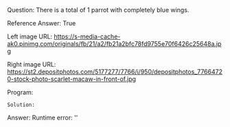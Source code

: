 Question: There is a total of 1 parrot with completely blue wings.

Reference Answer: True

Left image URL: https://s-media-cache-ak0.pinimg.com/originals/fb/21/a2/fb21a2bfc78fd9755e70f6426c25648a.jpg

Right image URL: https://st2.depositphotos.com/5177277/7766/i/950/depositphotos_77664720-stock-photo-scarlet-macaw-in-front-of.jpg

Program:

```
Solution:
```
Answer: Runtime error: ''

